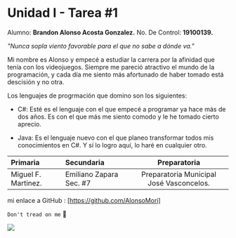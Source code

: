 # Unidad I - Tarea #1

Alumno: **Brandon Alonso Acosta Gonzalez.**
No. De Control: **19100139.**

*"Nunca sopla viento favorable para el que no sabe a dónde va."*

Mi nombre es Alonso y empecé a estudiar la carrera por la afinidad que tenía con los videojuegos. Siempre me pareció atractivo el mundo de la programación, y cada día me siento más afortunado de haber tomado está descisión y no otra. 

Los lenguajes de progrmación que domino son los siguientes: 

- C#: Esté es el lenguaje con el que empecé a programar ya hace más de dos años. Es con el que más me siento comodo y le he tomado cierto aprecio.

- Java: Es el lenguaje nuevo con el que planeo transformar todos mis conocimientos en C#. Y sí lo logro aquí, lo haré en cualquier otro.


| Primaria |  Secundaria  | Preparatoria  
|:--- |:---- |:----: 
|Miguel F. Martinez. |Emiliano Zapara Sec. #7 | Preparatoria Municipal José Vasconcelos. 



mi enlace a GitHub : [https://github.com/AlonsoMori]

`Don't tread on me` 🐍

<img src ="https://maslibertad.com.co/wp-content/uploads/2018/05/bandera-de-gadsden.jpg">